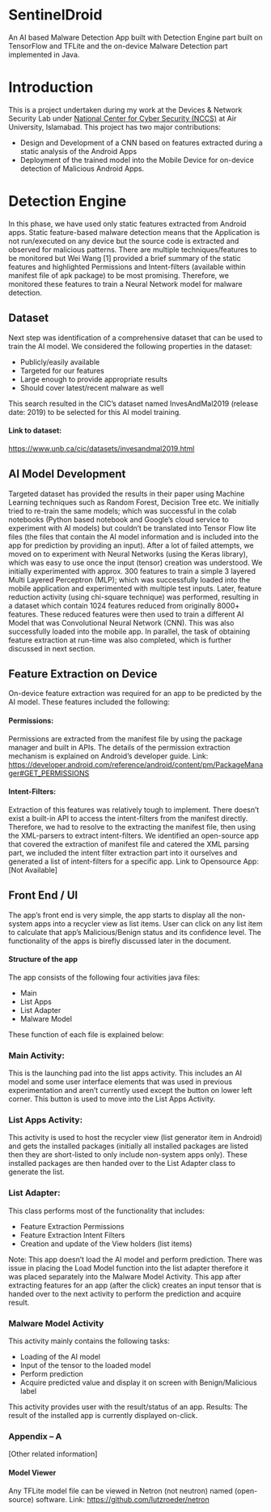# SentinelDroid

An AI based Malware Detection App built with Detection Engine part built on TensorFlow and TFLite and the on-device Malware Detection part implemented in Java.

# Introduction

This is a project undertaken during my work at the Devices & Network Security Lab under [National Center for Cyber Security (NCCS)](https://www.nccs.pk/collaborations/academic-patners/air-university-islamabad) at Air University, Islamabad. This project has two major contributions:
* Design and Development of a CNN based on features extracted during a static analysis of the Android Apps
* Deployment of the trained model into the Mobile Device for on-device detection of Malicious Android Apps.

# Detection Engine

In this phase, we have used only static features extracted from Android apps. Static feature-based malware detection means that the Application is not run/executed on any device but the source code is extracted and observed for malicious patterns. There are multiple techniques/features to be monitored but Wei Wang [1] provided a brief summary of the static features and highlighted Permissions and Intent-filters (available within manifest file of apk package) to be most promising. Therefore, we monitored these features to train a Neural Network model for malware detection.

## Dataset

Next step was identification of a comprehensive dataset that can be used to train the AI model. We considered the following properties in the dataset:

+ Publicly/easily available
+ Targeted for our features
+ Large enough to provide appropriate results
+ Should cover latest/recent malware as well

This search resulted in the CIC’s dataset named InvesAndMal2019 (release date: 2019) to be selected for this AI model training.

#### Link to dataset:

https://www.unb.ca/cic/datasets/invesandmal2019.html

## AI Model Development

Targeted dataset has provided the results in their paper using Machine Learning techniques such as Random Forest, Decision Tree etc.
We initially tried to re-train the same models; which was successful in the colab notebooks (Python based notebook and Google’s cloud service to experiment with AI models) but couldn’t be translated into Tensor Flow lite files (the files that contain the AI model information and is included into the app for prediction by providing an input). After a lot of failed attempts, we moved on to experiment with Neural Networks (using the Keras library), which was easy to use once the input (tensor) creation was understood. We initially experimented with approx. 300 features to train a simple 3 layered Multi Layered Perceptron (MLP); which was successfully loaded into the mobile application and experimented with multiple test inputs.
Later, feature reduction activity (using chi-square technique) was performed, resulting in a dataset which contain 1024 features reduced from originally 8000+ features. These reduced features were then used to train a different AI Model that was Convolutional Neural Network (CNN). This was also successfully loaded into the mobile app. In parallel, the task of obtaining feature extraction at run-time was also completed, which is further discussed in next section.

## Feature Extraction on Device

On-device feature extraction was required for an app to be predicted by the AI model. These features included the following:

#### Permissions:

Permissions are extracted from the manifest file by using the package manager and built in APIs. The details of the permission extraction mechanism is explained on Android’s developer guide.
Link:
https://developer.android.com/reference/android/content/pm/PackageManager#GET_PERMISSIONS

#### Intent-Filters:

Extraction of this features was relatively tough to implement. There doesn’t exist a built-in API to access the intent-filters from the manifest directly. Therefore, we had to resolve to the extracting the manifest file, then using the XML-parsers to extract intent-filters. We identified an open-source app that covered the extraction of manifest file and catered the XML parsing part, we included the intent filter extraction part into it ourselves and generated a list of intent-filters for a specific app.
Link to Opensource App:
[Not Available]

## Front End / UI

The app’s front end is very simple, the app starts to display all the non-system apps into a recycler view as list items. User can click on any list item to calculate that app’s Malicious/Benign status and its confidence level.
The functionality of the apps is birefly discussed later in the document.
#### Structure of the app
The app consists of the following four activities java files:

+ Main
+ List Apps
+ List Adapter
+ Malware Model

These function of each file is explained below:

### Main Activity:

This is the launching pad into the list apps activity. This includes an AI model and some user interface elements that was used in previous experimentation and aren’t currently used except the button on lower left corner. This button is used to move into the List Apps Activity.

### List Apps Activity:

This activity is used to host the recycler view (list generator item in Android) and gets the installed packages (initially all installed packages are listed then they are short-listed to only include non-system apps only). These installed packages are then handed over to the List Adapter class to generate the list.

### List Adapter:

This class performs most of the functionality that includes:

+ Feature Extraction Permissions
+ Feature Extraction Intent Filters
+ Creation and update of the View holders (list items)

Note: This app doesn’t load the AI model and perform prediction. There was issue in placing the Load Model function into the list adapter therefore it was placed separately into the Malware Model Activity.
This app after extracting features for an app (after the click) creates an input tensor that is handed over to the next activity to perform the prediction and acquire result.

### Malware Model Activity

This activity mainly contains the following tasks:

+ Loading of the AI model
+ Input of the tensor to the loaded model
+ Perform prediction
+ Acquire predicted value and display it on screen with Benign/Malicious label

This activity provides user with the result/status of an app.
Results:
The result of the installed app is currently displayed on-click.


### Appendix – A
[Other related information]
#### Model Viewer
Any TFLite model file can be viewed in Netron (not neutron) named (open-source) software.
Link:
https://github.com/lutzroeder/netron
